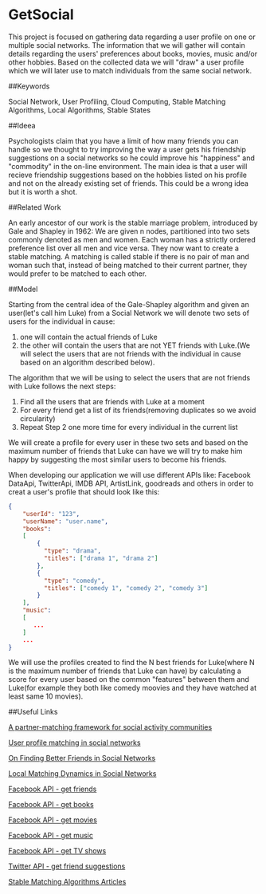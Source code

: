 # GetSocial

This project is focused on gathering data regarding a user profile on one or multiple social networks. 
The information that we will gather will contain details regarding the users' preferences about books, movies, music and/or other hobbies.
Based on the collected data we will "draw" a user profile which we will later use to match individuals from the same social network.

##Keywords

Social Network, User Profiling, Cloud Computing, Stable Matching Algorithms,  Local Algorithms, Stable States

##Ideea 

Psychologists claim that you have a limit of how many friends you can handle so we thought to try improving the way a user gets his friendship suggestions on a social networks so he could improve his "happiness" and "commodity" in the on-line environment. The main idea is that a user will recieve friendship suggestions based on the hobbies listed on his profile and not on the already existing set of friends. This could be a wrong idea but it is worth a shot.

##Related Work

An early ancestor of our work is the stable marriage problem, introduced by Gale and Shapley in 1962: We are given n nodes, partitioned into two sets commonly denoted as men and women. Each woman has a strictly ordered preference list over all men and vice versa. They now want to create a stable matching. A matching is called stable if there is no pair of man and woman such that, instead of being matched to their current partner, they would prefer to be matched to each other.

##Model

Starting from the central idea of the Gale-Shapley algorithm and given an user(let's call him Luke) from a Social Network we will denote two sets of users for the individual in cause: 
  1. one will contain the actual friends of Luke
  2. the other will contain the users that are not YET friends with Luke.(We will select the users that are not friends with the individual in cause based on an algorithm described below).

The algorithm that we will be using to select the users that are not friends with Luke follows the next steps:
  1. Find all the users that are friends with Luke at a moment
  2. For every friend get a list of its friends(removing duplicates so we avoid circularity)
  3. Repeat Step 2 one more time for every individual in the current list

We will create a profile for every user in these two sets and based on the maximum number of friends that Luke can have we will try to make him happy by suggesting the most similar users to become his friends.

When developing our application we will use different APIs like: Facebook DataApi, TwitterApi, IMDB API, ArtistLink, goodreads and others in order to creat a user's profile that should look like this:
```json
{
    "userId": "123",
    "userName": "user.name",
    "books":
    [
        {
          "type": "drama", 
          "titles": ["drama 1", "drama 2"]
        },
        {
          "type": "comedy",
          "titles": ["comedy 1", "comedy 2", "comedy 3"]
        }
    ],
    "music":
    [
       ... 
    ]
    ...
}
```

We will use the profiles created to find the N best friends for Luke(where N is the maximum number of friends that Luke can have) by calculating a score for every user based on the common "features" between them and Luke(for example they both like comedy moovies and they have watched at least same 10 movies).


##Useful Links

[A partner-matching framework for social activity communities](http://www.computationalsocialnetworks.com/content/pdf/s40649-014-0005-0.pdf )

[User profile matching in social networks](https://hal.archives-ouvertes.fr/file/index/docid/643509/filename/User_Profile_Matching_in_Social_Networks.pdf )

[On Finding Better Friends in Social Networks](http://www.tik.ee.ethz.ch/file/d4748aa2644eca9eb6aa143029e9c2d1/Social.pdf)

[Local Matching Dynamics in Social Networks](https://people.mpi-inf.mpg.de/~mhoefer/08-0x/Hoefer11Matching.pdf)

[Facebook API - get friends](https://developers.facebook.com/docs/graph-api/reference/v2.5/user/friends)

[Facebook API - get books](https://developers.facebook.com/docs/graph-api/reference/user/books/)

[Facebook API - get movies](https://developers.facebook.com/docs/graph-api/reference/user/movies/)

[Facebook API - get music](https://developers.facebook.com/docs/graph-api/reference/user/music/)

[Facebook API - get TV shows](https://developers.facebook.com/docs/graph-api/reference/user/television/)

[Twitter API - get friend suggestions](https://dev.twitter.com/rest/reference/get/users/suggestions)

[Stable Matching Algorithms Articles](https://scholar.google.ro/scholar?q=stable+matching+algorithms+and+social+networks&hl=ro&as_sdt=0&as_vis=1&oi=scholart&sa=X&ved=0CBwQgQMwAGoVChMIlPfs04HgyAIVC9IaCh3E2gls)
